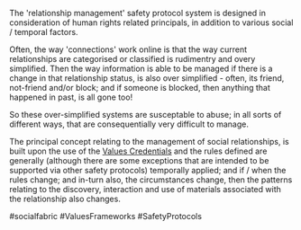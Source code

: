 The 'relationship management' safety protocol system is designed in consideration of human rights related principals, in addition to various social / temporal factors. 

Often, the way 'connections' work online is that the way current relationships are categorised or classified is rudimentry and overy simplified.  Then the way information is able to be managed if there is a change in that relationship status, is also over simplified - often, its friend, not-friend and/or block; and if someone is blocked, then anything that happened in past, is all gone too! 

So these over-simplified systems are susceptable to abuse; in all sorts of different ways, that are consequentially very difficult to manage.   

The principal concept relating to the management of social relationships, is built upon the use of the [Values Credentials](../Values%20Credentials.md) and the rules defined are generally (although there are some exceptions that are intended to be supported via other safety protocols) temporally applied; and if / when the rules change; and in-turn also, the circumstances change, then the patterns relating to the discovery, interaction and use of materials associated with the relationship also changes.


#socialfabric #ValuesFrameworks #SafetyProtocols